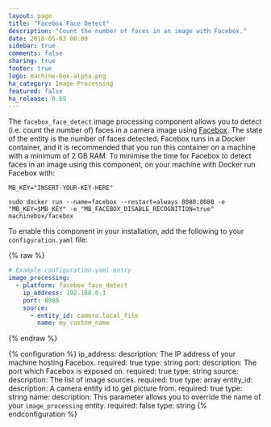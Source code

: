 ```yaml
---
layout: page
title: "Facebox Face Detect"
description: "Count the number of faces in an image with Facebox."
date: 2018-05-03 00:00
sidebar: true
comments: false
sharing: true
footer: true
logo: machine-box-alpha.png
ha_category: Image Processing
featured: false
ha_release: 0.69
---
```


The `facebox_face_detect` image processing component allows you to detect (i.e. count the number of) faces in a camera image using [Facebox](https://machinebox.io/docs/facebox). The state of the entity is the number of faces detected. Facebox runs in a Docker container, and it is recommended that you run this container on a machine with a minimum of 2 GB RAM. To minimise the time for Facebox to detect faces in an image using this component, on your machine with Docker run Facebox with:
```
MB_KEY="INSERT-YOUR-KEY-HERE"

sudo docker run --name=facebox --restart=always 8080:8080 -e "MB_KEY=$MB_KEY" -e "MB_FACEBOX_DISABLE_RECOGNITION=true" machinebox/facebox
```

To enable this component in your installation, add the following to your `configuration.yaml` file:

{% raw %}
```yaml
# Example configuration.yaml entry
image_processing:
  - platform: facebox_face_detect
    ip_address: 192.168.0.1
    port: 8080
    source:
      - entity_id: camera.local_file
        name: my_custom_name
```
{% endraw %}

{% configuration %}
ip_address:
  description: The IP address of your machine hosting Facebox.
  required: true
  type: string
port:
  description: The port which Facebox is exposed on.
  required: true
  type: string
source:
  description: The list of image sources.
  required: true
  type: array
entity_id:
  description: A camera entity id to get picture from.
  required: true
  type: string
name:
  description: This parameter allows you to override the name of your `image_processing` entity.
  required: false
  type: string
{% endconfiguration %}
